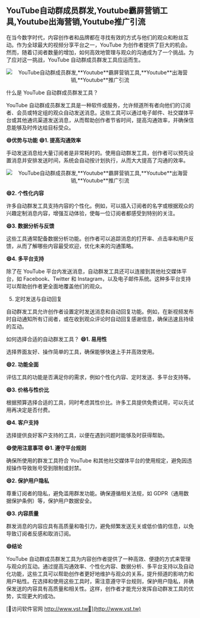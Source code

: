 ## **YouTube自动群成员群发,**Youtube**霸屏营销工具,**Youtube**出海营销,**Youtube**推广引流**

在当今数字时代，内容创作者和品牌都在寻找有效的方式与他们的观众和粉丝互动。作为全球最大的视频分享平台之一，YouTube 为创作者提供了巨大的机会。然而，随着订阅者数量的增加，如何高效地管理与观众的沟通成为了一个挑战。为了应对这一挑战，YouTube 自动群成员群发工具应运而生。

 <center><img src="https://vst.tw/MP4/tuiguang/png/1.png" alt="YouTube自动群成员群发,**Youtube**霸屏营销工具,**Youtube**出海营销,**Youtube**推广引流"></center>

什么是 YouTube 自动群成员群发工具？

YouTube 自动群成员群发工具是一种软件或服务，允许频道所有者向他们的订阅者、会员或特定组的观众自动发送消息。这些工具可以通过电子邮件、社交媒体平台或其他通讯渠道发送消息，从而帮助创作者节省时间，提高沟通效率，并确保信息能够及时传达给目标受众。

**😄优势与功能**
**😄1. 提高沟通效率**

手动发送消息给大量订阅者是非常耗时的。使用自动群发工具，创作者可以预先设置消息并安排发送时间，系统会自动按计划执行，从而大大提高了沟通的效率。

 <center><img src="https://vst.tw/MP4/tuiguang/png/4.png" alt="YouTube自动群成员群发,**Youtube**霸屏营销工具,**Youtube**出海营销,**Youtube**推广引流"></center>

**😄2. 个性化内容**

许多自动群发工具支持内容的个性化。例如，可以插入订阅者的名字或根据观众的兴趣定制消息内容，增强互动体验，使每一位订阅者都感受到特别的关注。

**😄3. 数据分析与反馈**

这些工具通常配备数据分析功能。创作者可以追踪消息的打开率、点击率和用户反馈，从而了解哪些内容最受欢迎，优化未来的沟通策略。

**😄4. 多平台支持**

除了在 YouTube 平台内发送消息，自动群发工具还可以连接到其他社交媒体平台，如 Facebook、Twitter 和 Instagram，以及电子邮件系统。这种多平台支持可以帮助创作者更全面地覆盖他们的观众。

5. 定时发送与自动回复

自动群发工具允许创作者设置定时发送消息和自动回复功能。例如，在新视频发布时自动通知所有订阅者，或在收到观众评论时自动回复感谢信息，确保迅速且持续的互动。

如何选择合适的自动群发工具？
**😄1. 易用性**

选择界面友好、操作简单的工具，确保能够快速上手并高效使用。

**😄2. 功能全面**

评估工具的功能是否满足你的需求，例如个性化内容、定时发送、多平台支持等。

**😄3. 价格与性价比**

根据预算选择合适的工具，同时考虑其性价比。许多工具提供免费试用，可以先试用再决定是否付费。

**😄4. 客户支持**

选择提供良好客户支持的工具，以便在遇到问题时能够及时获得帮助。

**😄使用注意事项**
**😄1. 遵守平台规则**

确保所使用的群发工具符合 YouTube 和其他社交媒体平台的使用规定，避免因违规操作导致账号受到限制或封禁。

**😄2. 保护用户隐私**

尊重订阅者的隐私，避免滥用群发功能。确保遵循相关法规，如 GDPR（通用数据保护条例）等，保护用户数据安全。

**😄3. 内容质量**

群发消息的内容应具有高质量和吸引力，避免频繁发送无关或低价值的信息，以免导致订阅者反感和取消订阅。

**😄结论**

YouTube 自动群成员群发工具为内容创作者提供了一种高效、便捷的方式来管理与观众的互动。通过提高沟通效率、个性化内容、数据分析、多平台支持以及自动化功能，这些工具可以帮助创作者更好地维护与观众的关系，提升频道的影响力和用户粘性。在选择和使用这些工具时，需注意遵守平台规则，保护用户隐私，并确保发送的内容具有高质量和相关性。这样，创作者才能充分发挥自动群发工具的优势，实现更大的成功。


[👻访问软件官网 http://www.vst.tw👻](http://www.vst.tw)
